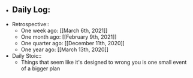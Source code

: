- Daily Log:
    -
- Retrospective::
    - One week ago: [[March 6th, 2021]]
    - One month ago: [[February 9th, 2021]]
    - One quarter ago: [[December 11th, 2020]]
    - One year ago: [[March 13th, 2020]]
- Daily Stoic::
    - Things that seem like it's designed to wrong you is one small event of a bigger plan
